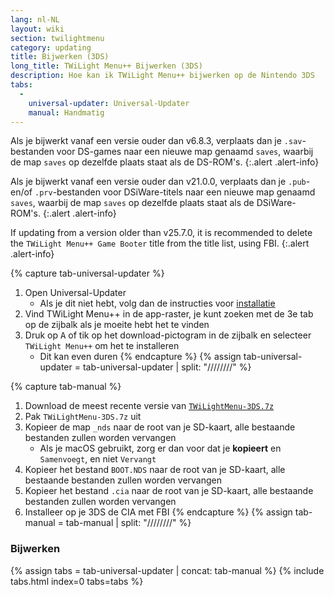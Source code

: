 ```yaml
---
lang: nl-NL
layout: wiki
section: twilightmenu
category: updating
title: Bijwerken (3DS)
long_title: TWiLight Menu++ Bijwerken (3DS)
description: Hoe kan ik TWiLight Menu++ bijwerken op de Nintendo 3DS
tabs:
  - 
    universal-updater: Universal-Updater
    manual: Handmatig
---
```


Als je bijwerkt vanaf een versie ouder dan v6.8.3, verplaats dan je `.sav`-bestanden voor DS-games naar een nieuwe map genaamd `saves`, waarbij de map `saves` op dezelfde plaats staat als de DS-ROM's.
{:.alert .alert-info}

Als je bijwerkt vanaf een versie ouder dan v21.0.0, verplaats dan je `.pub`- en/of `.prv`-bestanden voor DSiWare-titels naar een nieuwe map genaamd `saves`, waarbij de map `saves` op dezelfde plaats staat als de DSiWare-ROM's.
{:.alert .alert-info}

If updating from a version older than v25.7.0, it is recommended to delete the `TWiLight Menu++ Game Booter` title from the title list, using FBI.
{:.alert .alert-info}

{% capture tab-universal-updater %}
1. Open Universal-Updater
   - Als je dit niet hebt, volg dan de instructies voor [installatie](installing-3ds)
1. Vind TWiLight Menu++ in de app-raster, je kunt zoeken met de 3e tab op de zijbalk als je moeite hebt het te vinden
1. Druk op <kbd class="face">A</kbd> of tik op het download-pictogram in de zijbalk en selecteer `TWiLight Menu++` om het te installeren
   - Dit kan even duren
{% endcapture %}
{% assign tab-universal-updater = tab-universal-updater | split: "////////" %}

{% capture tab-manual %}
1. Download de meest recente versie van [`TWiLightMenu-3DS.7z`](https://github.com/DS-Homebrew/TWiLightMenu/releases/latest/download/TWiLightMenu-3DS.7z)
1. Pak `TWiLightMenu-3DS.7z` uit
1. Kopieer de map `_nds` naar de root van je SD-kaart, alle bestaande bestanden zullen worden vervangen
   - Als je macOS gebruikt, zorg er dan voor dat je **kopieert** en `Samenvoegt`, en niet `Vervangt`
1. Kopieer het bestand `BOOT.NDS` naar de root van je SD-kaart, alle bestaande bestanden zullen worden vervangen
1. Kopieer het bestand `.cia` naar de root van je SD-kaart, alle bestaande bestanden zullen worden vervangen
1. Installeer op je 3DS de CIA met FBI
{% endcapture %}
{% assign tab-manual = tab-manual | split: "////////" %}

### Bijwerken

{% assign tabs = tab-universal-updater | concat: tab-manual %}
{% include tabs.html index=0 tabs=tabs %}
